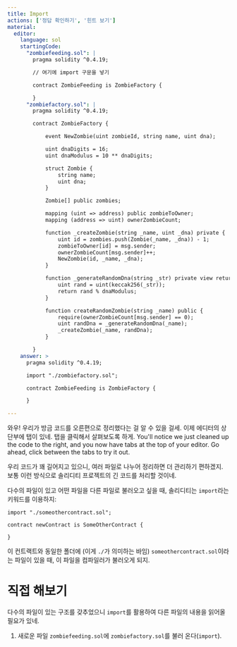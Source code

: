 ```yaml
---
title: Import
actions: ['정답 확인하기', '힌트 보기']
material:
  editor:
    language: sol
    startingCode:
      "zombiefeeding.sol": |
        pragma solidity ^0.4.19;

        // 여기에 import 구문을 넣기

        contract ZombieFeeding is ZombieFactory {

        }
      "zombiefactory.sol": |
        pragma solidity ^0.4.19;

        contract ZombieFactory {

            event NewZombie(uint zombieId, string name, uint dna);

            uint dnaDigits = 16;
            uint dnaModulus = 10 ** dnaDigits;

            struct Zombie {
                string name;
                uint dna;
            }

            Zombie[] public zombies;

            mapping (uint => address) public zombieToOwner;
            mapping (address => uint) ownerZombieCount;

            function _createZombie(string _name, uint _dna) private {
                uint id = zombies.push(Zombie(_name, _dna)) - 1;
                zombieToOwner[id] = msg.sender;
                ownerZombieCount[msg.sender]++;
                NewZombie(id, _name, _dna);
            }

            function _generateRandomDna(string _str) private view returns (uint) {
                uint rand = uint(keccak256(_str));
                return rand % dnaModulus;
            }

            function createRandomZombie(string _name) public {
                require(ownerZombieCount[msg.sender] == 0);
                uint randDna = _generateRandomDna(_name);
                _createZombie(_name, randDna);
            }

        }
    answer: >
      pragma solidity ^0.4.19;

      import "./zombiefactory.sol";

      contract ZombieFeeding is ZombieFactory {

      }

---
```


와우! 우리가 방금 코드를 오른편으로 정리했다는 걸 알 수 있을 걸세. 이제 에디터의 상단부에 탭이 있네. 탭을 클릭해서 살펴보도록 하게. You'll notice we just cleaned up the code to the right, and you now have tabs at the top of your editor. Go ahead, click between the tabs to try it out.

우리 코드가 꽤 길어지고 있으니, 여러 파일로 나누어 정리하면 더 관리하기 편하겠지. 보통 이런 방식으로 솔리디티 프로젝트의 긴 코드를 처리할 것이네.

다수의 파일이 있고 어떤 파일을 다른 파일로 불러오고 싶을 때, 솔리디티는 `import`라는 키워드를 이용하지: 

```
import "./someothercontract.sol";

contract newContract is SomeOtherContract {

}
```

이 컨트랙트와 동일한 폴더에 (이게 `./`가 의미하는 바임) `someothercontract.sol`이라는 파일이 있을 때, 이 파일을 컴파일러가 불러오게 되지. 

# 직접 해보기

다수의 파일이 있는 구조를 갖추었으니 `import`를 활용하여 다른 파일의 내용을 읽어올 필요가 있네. 

1. 새로운 파일 `zombiefeeding.sol`에 `zombiefactory.sol`를 불러 온다(`import`). 
